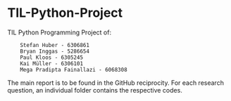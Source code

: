 # TIL-Python-Project
TIL Python Programming Project of:

        Stefan Huber - 6306861
        Bryan Inggas - 5286654
        Paul Kloos - 6305245
        Kai Müller - 6306101
        Mega Pradipta Fainallazi - 6068308

The main report is to be found in the GitHub reciprocity.
For each research question, an individual folder contains the respective codes.
